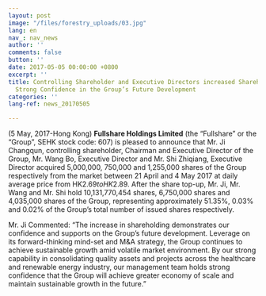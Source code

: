 ```yaml
---
layout: post
image: "/files/forestry_uploads/03.jpg"
lang: en
nav_: nav_news
author: ''
comments: false
button: ''
date: 2017-05-05 00:00:00 +0800
excerpt: ''
title: Controlling Shareholder and Executive Directors increased Shareholding Demonstrating
  Strong Confidence in the Group’s Future Development
categories: ''
lang-ref: news_20170505

---
```

(5 May, 2017-Hong Kong) **Fullshare Holdings Limited** (the “Fullshare” or the “Group”, SEHK stock code: 607) is pleased to announce that Mr. Ji Changqun, controlling shareholder, Chairman and Executive Director of the Group, Mr. Wang Bo, Executive Director and Mr. Shi Zhiqiang, Executive Director acquired 5,000,000, 750,000 and 1,255,000 shares of the Group respectively from the market between 21 April and 4 May 2017 at daily average price from HK$2.69 to HK$2.89. After the share top-up, Mr. Ji, Mr. Wang and Mr. Shi hold 10,131,770,454 shares, 6,750,000 shares and 4,035,000 shares of the Group, representing approximately 51.35%, 0.03% and 0.02% of the Group’s total number of issued shares respectively.

Mr. Ji Commented: “The increase in shareholding demonstrates our confidence and supports on the Group’s future development. Leverage on its forward-thinking mind-set and M&A strategy, the Group continues to achieve sustainable growth amid volatile market environment. By our strong capability in consolidating quality assets and projects across the healthcare and renewable energy industry, our management team holds strong confidence that the Group will achieve greater economy of scale and maintain sustainable growth in the future.”